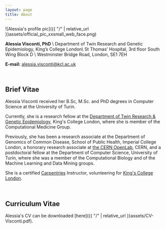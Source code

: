 ```yaml
---
layout: page
title: About
---
```


![Alessia's profile pic]({{ "/" | relative_url }}assets/official_pic_xxsmall_web_face.png)

**Alessia Visconti, PhD** \\
Department of Twin Research and Genetic Epidemiology, King’s College London\\
St Thomas’ Hospital, 3rd floor South Wing Block D \\
Westminster Bridge Road, London, SE1 7EH 

**E-mail:** [alessia.visconti@kcl.ac.uk](mailto:alessia.visconti@kcl.ac.uk)

<br> 

## Brief Vitae

Alessia Visconti received her B.Sc, M.Sc. and PhD degrees in Computer Science at the University of Turin.

Currently, she is a research fellow at the [Department of Twin Research & Genetic Epidemiology](http://www.twinsuk.ac.uk/), King's College London, where she is member of the Computational Medicine Group.

Previously, she has been a research associate at the Department of Genomics of Common Disease, School of Public Health, Imperial College London, a honorary research associate at [the CERN OpenLab](http://openlab.cern/), CERN, and a postdoctoral fellow at the Department of Computer Science, University of Turin, where she was a member of the Computational Biology and of the Machine Learning and Data Mining groups. 

She is a certified [Carpentries](https://carpentries.org/) Instructor, volunteering for [King's College London](https://kcl-carpentries.github.io/index.html).

<br> 

## Curriculum Vitae

Alessia's CV can be downloaded [here]({{ "/" | relative_url }}assets/CV-Visconti.pdf).
